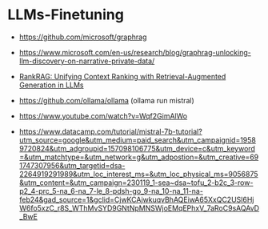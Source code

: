 # LLMs-Finetuning

- https://github.com/microsoft/graphrag
- https://www.microsoft.com/en-us/research/blog/graphrag-unlocking-llm-discovery-on-narrative-private-data/
- [RankRAG: Unifying Context Ranking with
Retrieval-Augmented Generation in LLMs](https://arxiv.org/pdf/2407.02485)
 
- https://github.com/ollama/ollama  (ollama run mistral)
- https://www.youtube.com/watch?v=Wqf2GimAlWo
- https://www.datacamp.com/tutorial/mistral-7b-tutorial?utm_source=google&utm_medium=paid_search&utm_campaignid=19589720824&utm_adgroupid=157098106775&utm_device=c&utm_keyword=&utm_matchtype=&utm_network=g&utm_adpostion=&utm_creative=691747307956&utm_targetid=dsa-2264919291989&utm_loc_interest_ms=&utm_loc_physical_ms=9056875&utm_content=&utm_campaign=230119_1-sea~dsa~tofu_2-b2c_3-row-p2_4-prc_5-na_6-na_7-le_8-pdsh-go_9-na_10-na_11-na-feb24&gad_source=1&gclid=CjwKCAjwkuqvBhAQEiwA65XxQC2USl6HjW6fo5xzC_r8S_WThMvSYD9GNtNpMNSWjoEMqEPhxV_7aRoC9sAQAvD_BwE
